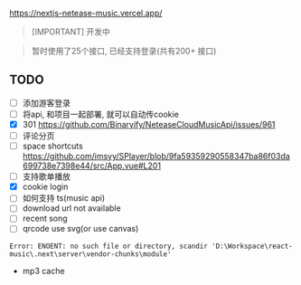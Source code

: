 https://nextjs-netease-music.vercel.app/

> [IMPORTANT]
> 开发中

> 暂时使用了25个接口, 已经支持登录(共有200+ 接口)

## TODO

- [ ] 添加游客登录
- [ ] 将api, 和项目一起部署, 就可以自动传cookie
- [x] 301 https://github.com/Binaryify/NeteaseCloudMusicApi/issues/961
- [ ] 评论分页
- [ ] space shortcuts https://github.com/imsyy/SPlayer/blob/9fa59359290558347ba86f03da699738e7398e44/src/App.vue#L201
- [ ] 支持歌单播放
- [x] cookie login
- [ ] 如何支持 ts(music api)
- [ ] download url not available
- [ ] recent song
- [ ] qrcode use svg(or use canvas)

<!-- https://github.com/imsyy/SPlayer/blob/dev/src/api/home.js -->

```
Error: ENOENT: no such file or directory, scandir 'D:\Workspace\react-music\.next\server\vendor-chunks\module'
```

- mp3 cache
<!-- - 跨域问题() -->

